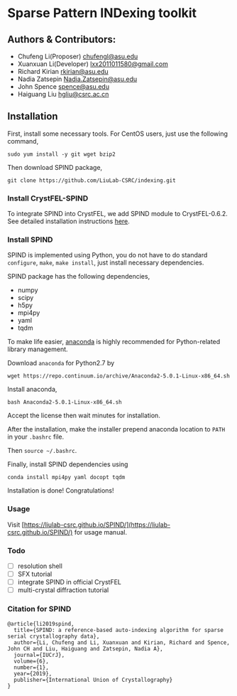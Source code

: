 # Sparse Pattern INDexing toolkit

## Authors & Contributors:

* Chufeng Li(Proposer) <chufengl@asu.edu>
* Xuanxuan Li(Developer) <lxx2011011580@gmail.com>
* Richard Kirian <rkirian@asu.edu>
* Nadia Zatsepin <Nadia.Zatsepin@asu.edu>
* John Spence <spence@asu.edu>
* Haiguang Liu <hgliu@csrc.ac.cn>

## Installation
First, install some necessary tools. For CentOS users, just use the following command,

`sudo yum install -y git wget bzip2`

Then download SPIND package, 

`git clone https://github.com/LiuLab-CSRC/indexing.git`

### Install CrystFEL-SPIND
To integrate SPIND into CrystFEL, we add SPIND module to CrystFEL-0.6.2. See detailed installation instructions [here](http://www.desy.de/~twhite/crystfel/install.html).

### Install SPIND
SPIND is implemented using Python, you do not have to do standard `configure`, `make`, `make install`, just install necessary dependencies.

SPIND package has the following dependencies,

* numpy
* scipy
* h5py
* mpi4py
* yaml
* tqdm

To make life easier, [anaconda](https://anaconda.org) is highly recommended for Python-related library management. 

Download `anaconda` for Python2.7 by

`wget https://repo.continuum.io/archive/Anaconda2-5.0.1-Linux-x86_64.sh`

Install anaconda, 

`bash Anaconda2-5.0.1-Linux-x86_64.sh`

Accept the license then wait minutes for installation.

After the installation, make the installer prepend anaconda location to `PATH` in your `.bashrc` file.

Then `source ~/.bashrc`.

Finally, install SPIND dependencies using

`conda install mpi4py yaml docopt tqdm`

Installation is done! Congratulations!

### Usage
Visit [https://liulab-csrc.github.io/SPIND/](https://liulab-csrc.github.io/SPIND/) for usage manual.


### Todo
- [ ] resolution shell
- [ ] SFX tutorial
- [ ] integrate SPIND in official CrystFEL
- [ ] multi-crystal diffraction tutorial

### Citation for SPIND
```
@article{li2019spind,
  title={SPIND: a reference-based auto-indexing algorithm for sparse serial crystallography data},
  author={Li, Chufeng and Li, Xuanxuan and Kirian, Richard and Spence, John CH and Liu, Haiguang and Zatsepin, Nadia A},
  journal={IUCrJ},
  volume={6},
  number={1},
  year={2019},
  publisher={International Union of Crystallography}
}
```
